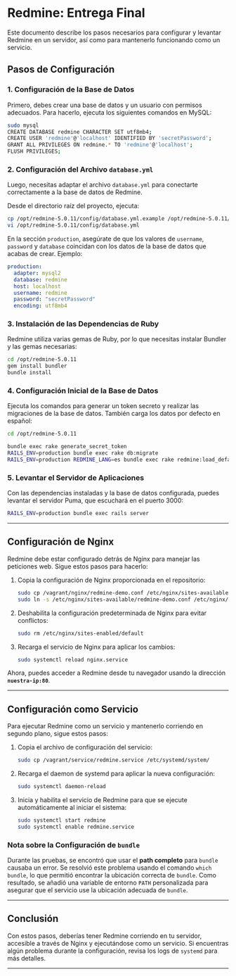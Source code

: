 # Redmine: Entrega Final

Este documento describe los pasos necesarios para configurar y levantar Redmine en un servidor, así como para mantenerlo funcionando como un servicio.


## Pasos de Configuración

### 1. Configuración de la Base de Datos

Primero, debes crear una base de datos y un usuario con permisos adecuados. Para hacerlo, ejecuta los siguientes comandos en MySQL:

```sh
sudo mysql
CREATE DATABASE redmine CHARACTER SET utf8mb4;
CREATE USER 'redmine'@'localhost' IDENTIFIED BY 'secretPassword';
GRANT ALL PRIVILEGES ON redmine.* TO 'redmine'@'localhost';
FLUSH PRIVILEGES;
```


### 2. Configuración del Archivo `database.yml`

Luego, necesitas adaptar el archivo `database.yml` para conectarte correctamente a la base de datos de Redmine.

Desde el directorio raíz del proyecto, ejecuta:

```sh
cp /opt/redmine-5.0.11/config/database.yml.example /opt/redmine-5.0.11/config/database.yml
vi /opt/redmine-5.0.11/config/database.yml
```

En la sección `production`, asegúrate de que los valores de `username`, `password` y `database` coincidan con los datos de la base de datos que acabas de crear. Ejemplo:

```yaml
production:
  adapter: mysql2
  database: redmine
  host: localhost
  username: redmine
  password: "secretPassword"
  encoding: utf8mb4
```

### 3. Instalación de las Dependencias de Ruby

Redmine utiliza varias gemas de Ruby, por lo que necesitas instalar Bundler y las gemas necesarias:

```sh
cd /opt/redmine-5.0.11
gem install bundler
bundle install
```

### 4. Configuración Inicial de la Base de Datos

Ejecuta los comandos para generar un token secreto y realizar las migraciones de la base de datos. También carga los datos por defecto en español:

```sh
cd /opt/redmine-5.0.11

bundle exec rake generate_secret_token
RAILS_ENV=production bundle exec rake db:migrate
RAILS_ENV=production REDMINE_LANG=es bundle exec rake redmine:load_default_data
```

### 5. Levantar el Servidor de Aplicaciones

Con las dependencias instaladas y la base de datos configurada, puedes levantar el servidor Puma, que escuchará en el puerto 3000:

```sh
RAILS_ENV=production bundle exec rails server
```

---

## Configuración de Nginx

Redmine debe estar configurado detrás de Nginx para manejar las peticiones web. Sigue estos pasos para hacerlo:

1. Copia la configuración de Nginx proporcionada en el repositorio:

   ```sh
   sudo cp /vagrant/nginx/redmine-demo.conf /etc/nginx/sites-available/
   sudo ln -s /etc/nginx/sites-available/redmine-demo.conf /etc/nginx/sites-enabled/
   ```

2. Deshabilita la configuración predeterminada de Nginx para evitar conflictos:

   ```sh
   sudo rm /etc/nginx/sites-enabled/default
   ```

3. Recarga el servicio de Nginx para aplicar los cambios:

   ```sh
   sudo systemctl reload nginx.service
   ```

Ahora, puedes acceder a Redmine desde tu navegador usando la dirección **`nuestra-ip:80`**.

---

## Configuración como Servicio

Para ejecutar Redmine como un servicio y mantenerlo corriendo en segundo plano, sigue estos pasos:

1. Copia el archivo de configuración del servicio:

   ```sh
   sudo cp /vagrant/service/redmine.service /etc/systemd/system/
   ```

2. Recarga el daemon de systemd para aplicar la nueva configuración:

   ```sh
   sudo systemctl daemon-reload
   ```

3. Inicia y habilita el servicio de Redmine para que se ejecute automáticamente al iniciar el sistema:

   ```sh
   sudo systemctl start redmine
   sudo systemctl enable redmine.service
   ```

### Nota sobre la Configuración de `bundle`

Durante las pruebas, se encontró que usar el **path completo** para `bundle` causaba un error. Se resolvió este problema usando el comando `which bundle`, lo que permitió encontrar la ubicación correcta de `bundle`. Como resultado, se añadió una variable de entorno `PATH` personalizada para asegurar que el servicio use la ubicación adecuada de `bundle`.

---

## Conclusión

Con estos pasos, deberías tener Redmine corriendo en tu servidor, accesible a través de Nginx y ejecutándose como un servicio. Si encuentras algún problema durante la configuración, revisa los logs de `systemd` para más detalles.

---
